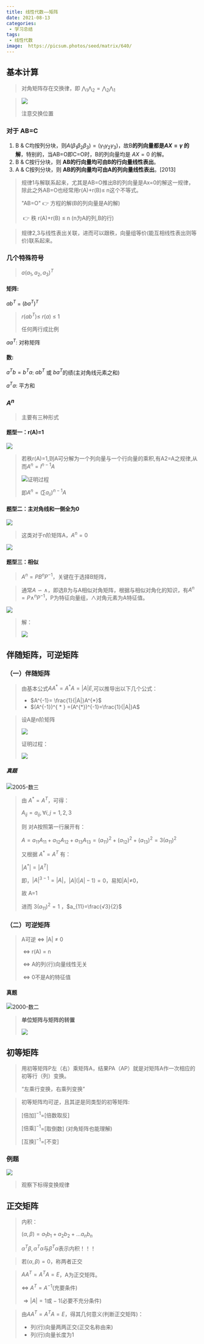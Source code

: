 ```yaml
---
title: 线性代数——矩阵
date: 2021-08-13
categories: 
 - 学习总结
tags:
 - 线性代数
image:  https://picsum.photos/seed/matrix/640/
---
```


## 基本计算

> 对角矩阵存在交换律，即 $\bigwedge_1 \bigwedge_2=\bigwedge_2 \bigwedge_1$​


> <img src="index.assets/mylatex20210820_174119.png" style="zoom:100%;" />
>
> 注意交换位置

### 对于 AB=C

1. B & C均按列分块，则$A(\beta_1 \beta_2 \beta_3)=(\gamma_1 \gamma_2 \gamma_3)$，故B**的列向量都是$AX=\gamma$  的解**，特别的，当AB=O即C=O时，B的列向量均是 $AX=0$ 的解。
2. B & C按行分块，则 **AB的行向量均可由B的行向量线性表出**。
3.  A & C按列分块，则 **AB的列向量均可由A的列向量线性表出**。[2013]

> 规律1与解联系起来，尤其是AB=O推出B的列向量是Ax=0的解这一规律，除此之外AB=O也经常用r(A)+r(B)≤ n这个不等式。
>
> "AB=O" 👉 方程的解(B的列向量是A的解)
>
> ​			    👉 秩 r(A)+r(B) ≤ n (n为A的列,B的行)

> 规律2,3与线性表出关联，进而可以跟秩，向量组等价(能互相线性表出则等价)联系起来。

### 几个特殊符号

> $a(a_1,a_2,a_3)^T$

#### 矩阵:

$ab^T$ = $(ba^T)^T$

> $r(ab^T)$​​ ≤ $r(a)$​ ≤ 1
>
> 任何两行成比例

$aa^T$:  对称矩阵

#### 数:

$a^Tb = b^Ta$:   $ab^T$ 或 $ba^T$​​​的绩(主对角线元素之和)

$a^Ta$: 平方和



### $A^n$​​

> 主要有三种形式

 #### 题型一：r(A)=1

![](index.assets/image-20210813172022038.png)

> 若秩r(A)=1,则A可分解为一个列向量与一个行向量的乘积,有A2=A之规律,从而$A^{n}=l^{n-1}A$
>
> ![证明过程](index.assets/png.png)
> 
> 
> 即$A^{n}=(\sum a_{ii})^{n-1}A$​​

#### 题型二：主对角线和一侧全为0

![](index.assets/image-20210813173611560.png)

> 这类对于n阶矩阵A，$A^{n}=0$

![](index.assets/image-20210813174423804.png)



#### 题型三：相似

> $A^{n}=PB^{n}P^{-1}$​​，关键在于选择B矩阵，

> 通常$A ∽ \wedge$​ ，即选B为与A相似对角矩阵，根据与相似对角化的知识，有$A^n=P \wedge^{n} P^{-1}$​，P为特征向量组，$\wedge$​​对角元素为A特征值。

 ![](index.assets/image-20210813175437570.png)



> 解：
>
> ![](index.assets/image-20210813175806227.png)



## 伴随矩阵，可逆矩阵

### （一）伴随矩阵

> 由基本公式$AA^{*}=A^{*}A=|A|E$​,可以推导出以下几个公式：
>
> - $A^{-1}= \frac{1}{|A|}A^{*}$
> - $(A^{-1})^{ * } =(A^{*})^{-1}=\frac{1}{|A|}A$​​

> 设A是n阶矩阵
> 
> <img src="index.assets/png12.png" style="zoom:100%;" />
> 
> 证明过程：
> 
> ![](index.assets/image-20210814163731935.png)

##### 真题

![2005-数三](index.assets/image-20210814164511403.png)

> 由 $A^{*}=A^{T}$，可得：
>
> $A_{ij}=a_{ij},\forall i,j=1,2,3$
>
> 则 对A按照第一行展开有：
>
> 
> $A=a_{11}A_{11}+a_{12}A_{12}+a_{13}A_{13}=(a_{11})^2+(a_{12})^2+(a_{13})^2=3(a_{11})^2$​​​​
> 
> 又根据 $A^{*}=A^{T}$ 有：
>
> $|A^{*}|=|A^{T}|$
>
> 即，$|A|^{3-1}=|A|$​​，$|A|(|A|-1)=0$​，易知|A|≠0，
>
> 故 A=1​
>
> 进而 $3(a_{11})^2=1$ ，$a_{11}=\frac{√3}{2}$

### （二）可逆矩阵

> A可逆 $\Leftrightarrow$ |A| ≠ 0
>
> ​			$\Leftrightarrow$​ r(A) = n
>
> ​			$\Leftrightarrow$​ A的列(行)向量线性无关
>
> ​			$\Leftrightarrow$ 0不是A的特征值

 #### 真题

![2000-数二](index.assets/image-20210814171403317.png)

> **单位矩阵与矩阵的转置**
>
> ![](index.assets/image-20210814171542485.png)

 ## 初等矩阵

> 用初等矩阵P左（右）乘矩阵A，结果PA（AP）就是对矩阵A作一次相应的初等行（列）变换。
>
> “左乘行变换，右乘列变换”

> 初等矩阵均可逆，且其逆是同类型的初等矩阵:
>
> $[\text{倍加}]^{-1}$​​=[倍数取反]​
>
> $[\text{倍乘}]^{-1}$​​​=[取倒数]  (对角矩阵也能理解)
>
> $[\text{互换}]^{-1}$​=[不变]

### 例题

![](index.assets/image-20210814173915899.png)

> 观察下标得变换规律

##  正交矩阵

> 内积：
>
> $(\alpha,\beta)=a_1b_1+a_2b_2+...a_nb_n$​
>
>  $\alpha^T \beta,\alpha^T\alpha \text{与}\beta^T\alpha$​表示内积！！！​

> 若$(\alpha,\beta)=0$，称两者正交

> $AA^T=A^TA=E$​，A为正交矩阵。
>
> $\Leftrightarrow$ $A^T=A^{-1}$​  (充要条件)
>
> $\Rightarrow |A|=1 \text{或}-1$​ (必要不充分条件)

> 由$AA^T=A^TA=E$，得其几何意义(判断正交矩阵)：
>
> - 列(行)向量两两正交(正交名称由来)
> - 列(行)向量长度为1

